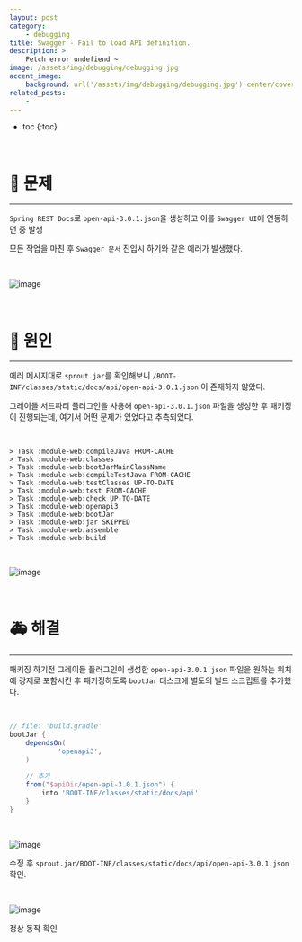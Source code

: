 ```yaml
---
layout: post
category:
    - debugging
title: Swagger - Fail to load API definition.
description: >
    Fetch error undefiend ~
image: /assets/img/debugging/debugging.jpg
accent_image:
    background: url('/assets/img/debugging/debugging.jpg') center/cover
related_posts:
    -
---
```


* toc
{:toc}
  
<br />

# 🚨 문제

---

`Spring REST Docs`로 `open-api-3.0.1.json`을 생성하고 이를 `Swagger UI`에 연동하던 중 발생

모든 작업을 마친 후 `Swagger 문서` 진입시 하기와 같은 에러가 발생했다.

<br />

![image](https://user-images.githubusercontent.com/71188307/142007998-c384d4d3-4534-46ea-ae63-0c7259aa1484.png)

<br />

# 🚧 원인

---

에러 메시지대로 `sprout.jar`를 확인해보니 `/BOOT-INF/classes/static/docs/api/open-api-3.0.1.json` 이 존재하지 않았다.

그레이들 서드파티 플러그인을 사용해 `open-api-3.0.1.json` 파일을 생성한 후 패키징이 진행되는데, 여기서 어떤 문제가 있었다고 추측되었다.

<br />

```shell
> Task :module-web:compileJava FROM-CACHE
> Task :module-web:classes
> Task :module-web:bootJarMainClassName
> Task :module-web:compileTestJava FROM-CACHE
> Task :module-web:testClasses UP-TO-DATE
> Task :module-web:test FROM-CACHE
> Task :module-web:check UP-TO-DATE
> Task :module-web:openapi3
> Task :module-web:bootJar
> Task :module-web:jar SKIPPED
> Task :module-web:assemble
> Task :module-web:build
```

<br />

![image](https://user-images.githubusercontent.com/71188307/142007689-6d8cb023-e628-4235-bec2-a310492f3a52.png)

<br />

# 🚑 해결

---

패키징 하기전 그레이들 플러그인이 생성한 `open-api-3.0.1.json` 파일을 원하는 위치에 강제로 포함시킨 후 패키징하도록 `bootJar` 태스크에 별도의 빌드 스크립트를 추가했다.

<br />

```groovy
// file: 'build.gradle'
bootJar {
    dependsOn(
            'openapi3',
    )
    
    // 추가
    from("$apiDir/open-api-3.0.1.json") {
        into 'BOOT-INF/classes/static/docs/api'
    }
}
```

<br />

![image](https://user-images.githubusercontent.com/71188307/142010419-c034108d-9792-4682-b78f-26875c05649b.png)

수정 후 `sprout.jar/BOOT-INF/classes/static/docs/api/open-api-3.0.1.json` 확인.

<br />

![image](https://user-images.githubusercontent.com/71188307/142010533-d0d7a051-f49a-486f-bde4-41e36ba88bd1.png)

정상 동작 확인

<br />
